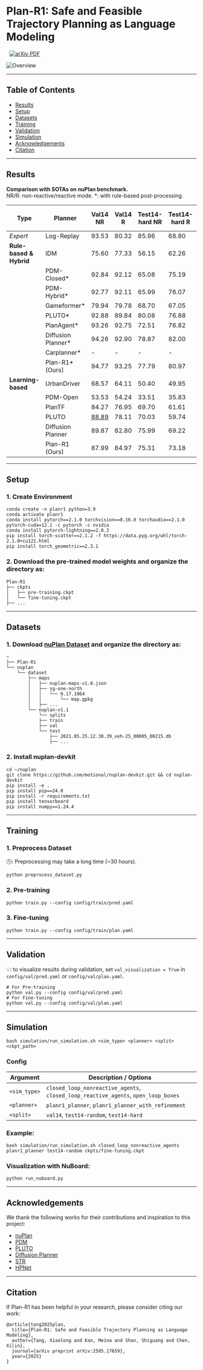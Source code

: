 # Plan-R1: Safe and Feasible Trajectory Planning as Language Modeling

<p align="left">
<a href='[https://arxiv.org/abs/2404.14327](https://arxiv.org/abs/2505.17659)' style='padding-left: 0.5rem;'>
    <img src='https://img.shields.io/badge/arXiv-PDF-red?style=flat&logo=arXiv&logoColor=wihte' alt='arXiv PDF'>
</a>
</p>

![Overview](assets/network.png)

---

## Table of Contents
- [Results](#results)
- [Setup](#setup)
- [Datasets](#datasets)
- [Training](#training)
- [Validation](#validation)
- [Simulation](#simulation)
- [Acknowledgements](#acknowledgements)
- [Citation](#citation)

---

## Results
**Comparison with SOTAs on nuPlan benchmark.**   
NR/R: non-reactive/reactive mode. *: with rule-based post-processing.

| Type | Planner | Val14 NR | Val14 R | Test14-hard NR | Test14-hard R | Test14-random NR | Test14-random R |
|------|---------|----------|---------|----------------|---------------|------------------|-----------------|
| *Expert* | Log-Replay | 93.53 | 80.32 | 85.96 | 68.80 | 94.03 | 75.86 |
| **Rule-based & Hybrid** | IDM | 75.60 | 77.33 | 56.15 | 62.26 | 70.39 | 72.42 |
|  | PDM-Closed* | 92.84 | 92.12 | 65.08 | 75.19 | 90.05 | 91.64 |
|  | PDM-Hybrid* | 92.77 | 92.11 | 65.99 | 76.07 | 90.10 | 91.28 |
|  | Gameformer* | 79.94 | 79.78 | 68.70 | 67.05 | 83.88 | 82.05 |
|  | PLUTO* | 92.88 | 89.84 | 80.08 | 76.88 | 92.23 | 90.29 |
|  | PlanAgent* | 93.26 | 92.75 | 72.51 | 76.82 | - | - |
|  | Diffusion Planner* | 94.26 | 92.90 | 78.87 | 82.00 | 94.80 | 91.75 |
|  | Carplanner* | - | - | - | - | 94.07 | 91.10 |
|  | Plan-R1* (Ours) | 94.77 | 93.25 | 77.79 | 80.97 | 94.11 | 94.51 |
| **Learning-based** | UrbanDriver | 68.57 | 64.11 | 50.40 | 49.95 | 51.83 | 67.15 |
|  | PDM-Open | 53.53 | 54.24 | 33.51 | 35.83 | 52.81 | 57.23 |
|  | PlanTF | 84.27 | 76.95 | 69.70 | 61.61 | 85.62 | 79.58 |
|  | PLUTO | <u>88.89</u> | 78.11 | 70.03 | 59.74 | 89.90 | 78.62 |
|  | Diffusion Planner | 89.87 | 82.80 | 75.99 | 69.22 | 89.19 | 82.93 |
|  | Plan-R1 (Ours) | 87.99 | 84.97 | 75.31 | 73.18 | 89.46 | 88.89 |

---

## Setup

### 1. Create Environment
```
conda create -n planr1 python=3.9
conda activate planr1
conda install pytorch==2.1.0 torchvision==0.16.0 torchaudio==2.1.0 pytorch-cuda=12.1 -c pytorch -c nvidia
conda install pytorch-lightning==2.0.3
pip install torch-scatter==2.1.2 -f https://data.pyg.org/whl/torch-2.1.0+cu121.html
pip install torch_geometric==2.3.1
```
### 2. Download the pre-trained model weights and organize the directory as:
```
Plan-R1
├── ckpts
│   ├── pre-training.ckpt
│   └── fine-tuning.ckpt
├── ...
```

---

## Datasets

### 1. Download [nuPlan Dataset](https://nuplan-devkit.readthedocs.io/en/latest/dataset_setup.html) and organize the directory as:
```
~
├── Plan-R1
└── nuplan
    └── dataset
        ├── maps
        │   ├── nuplan-maps-v1.0.json
        │   ├── sg-one-north
        │   │   └── 9.17.1964
        │   │       └── map.gpkg
        │   ├── ...
        └── nuplan-v1.1
            └── splits
            ├── train
            ├── val
            └── test
                ├── 2021.05.25.12.30.39_veh-25_00005_00215.db
                ├── ...
```

### 2. Install nuplan-devkit
```
cd ~/nuplan
git clone https://github.com/motional/nuplan-devkit.git && cd nuplan-devkit
pip install -e .
pip install pip==24.0
pip install -r requirements.txt
pip install tensorboard
pip install numpy==1.24.4
```

---

## Training

### 1. Preprocess Dataset
🕒: Preprocessing may take a long time (~30 hours).
```
python preprocess_dataset.py
```

### 2. Pre-training
```
python train.py --config config/train/pred.yaml
```
### 3. Fine-tuning
```
python train.py --config config/train/plan.yaml
```

---

## Validation
💡: to visualize results during validation, set `val_visualization = True` in `config/val/pred.yaml` or `config/val/plan.yaml`.
```
# For Pre-training
python val.py --config config/val/pred.yaml
# For Fine-tuning
python val.py --config config/val/plan.yaml
```

---

## Simulation
```
bash simulation/run_simulation.sh <sim_type> <planner> <split> <ckpt_path>
```
### Config

| Argument     | Description / Options                                                               |
|--------------|-------------------------------------------------------------------------------------|
| `<sim_type>` | `closed_loop_nonreactive_agents`, `closed_loop_reactive_agents`, `open_loop_boxes`  |
| `<planner>`  | `planr1_planner`, `planr1_planner_with_refinement`                                  |
| `<split>`    | `val14`, `test14-random`, `test14-hard`                                             |

### Example:
```
bash simulation/run_simulation.sh closed_loop_nonreactive_agents planr1_planner test14-random ckpts/fine-tuning.ckpt
```

### Visualization with NuBoard:
```
python run_nuboard.py
```

---

## Acknowledgements
We thank the following works for their contributions and inspiration to this project:  
- [nuPlan](https://github.com/motional/nuplan-devkit)
- [PDM](https://github.com/autonomousvision/tuplan_garage)
- [PLUTO](https://github.com/jchengai/pluto)  
- [Diffusion Planner](https://github.com/ZhengYinan-AIR/Diffusion-Planner)
- [STR](https://github.com/Tsinghua-MARS-Lab/StateTransformer)
- [HPNet](https://github.com/XiaolongTang23/HPNet)

---

## Citation

If Plan-R1 has been helpful in your research, please consider citing our work:

```
@article{tang2025plan,
  title={Plan-R1: Safe and Feasible Trajectory Planning as Language Modeling},
  author={Tang, Xiaolong and Kan, Meina and Shan, Shiguang and Chen, Xilin},
  journal={arXiv preprint arXiv:2505.17659},
  year={2025}
}
```
